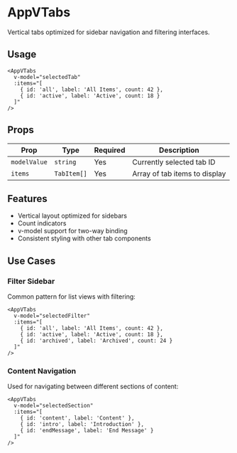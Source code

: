 # AppVTabs

Vertical tabs optimized for sidebar navigation and filtering interfaces.

## Usage

```vue
<AppVTabs
  v-model="selectedTab"
  :items="[
    { id: 'all', label: 'All Items', count: 42 },
    { id: 'active', label: 'Active', count: 18 }
  ]"
/>
```

## Props

| Prop         | Type        | Required | Description                   |
| ------------ | ----------- | -------- | ----------------------------- |
| `modelValue` | `string`    | Yes      | Currently selected tab ID     |
| `items`      | `TabItem[]` | Yes      | Array of tab items to display |

## Features

- Vertical layout optimized for sidebars
- Count indicators
- v-model support for two-way binding
- Consistent styling with other tab components

## Use Cases

### Filter Sidebar

Common pattern for list views with filtering:

```vue
<AppVTabs
  v-model="selectedFilter"
  :items="[
    { id: 'all', label: 'All Items', count: 42 },
    { id: 'active', label: 'Active', count: 18 },
    { id: 'archived', label: 'Archived', count: 24 }
  ]"
/>
```

### Content Navigation

Used for navigating between different sections of content:

```vue
<AppVTabs
  v-model="selectedSection"
  :items="[
    { id: 'content', label: 'Content' },
    { id: 'intro', label: 'Introduction' },
    { id: 'endMessage', label: 'End Message' }
  ]"
/>
``` 
